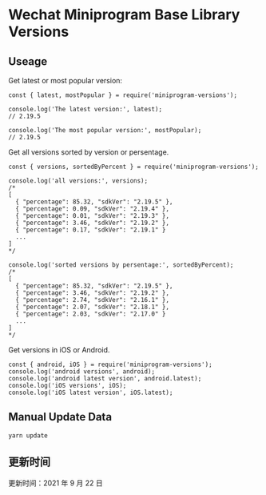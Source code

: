 
# Wechat Miniprogram Base Library Versions

## Useage

Get latest or most popular version:

```;
const { latest, mostPopular } = require('miniprogram-versions');

console.log('The latest version:', latest);
// 2.19.5

console.log('The most popular version:', mostPopular);
// 2.19.5

```

Get all versions sorted by version or persentage.

```
const { versions, sortedByPercent } = require('miniprogram-versions');

console.log('all versions:', versions);
/*
[
  { "percentage": 85.32, "sdkVer": "2.19.5" },
  { "percentage": 0.09, "sdkVer": "2.19.4" },
  { "percentage": 0.01, "sdkVer": "2.19.3" },
  { "percentage": 3.46, "sdkVer": "2.19.2" },
  { "percentage": 0.17, "sdkVer": "2.19.1" }
  ...
]
*/

console.log('sorted versions by persentage:', sortedByPercent);
/*
[
  { "percentage": 85.32, "sdkVer": "2.19.5" },
  { "percentage": 3.46, "sdkVer": "2.19.2" },
  { "percentage": 2.74, "sdkVer": "2.16.1" },
  { "percentage": 2.07, "sdkVer": "2.18.1" },
  { "percentage": 2.03, "sdkVer": "2.17.0" }
  ...
]
*/
```

Get versions in iOS or Android.

```
const { android, iOS } = require('miniprogram-versions');
console.log('android versions', android);
console.log('android latest version', android.latest);
console.log('iOS versions', iOS);
console.log('iOS latest version', iOS.latest);
```

## Manual Update Data

```
yarn update
```

## 更新时间

更新时间：2021 年 9 月 22 日
